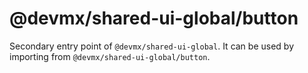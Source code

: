 # @devmx/shared-ui-global/button

Secondary entry point of `@devmx/shared-ui-global`. It can be used by importing from `@devmx/shared-ui-global/button`.
